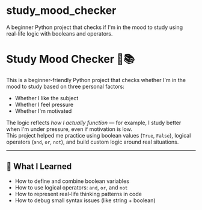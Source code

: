 # study_mood_checker
A beginner Python project that checks if I'm in the mood to study using real-life logic with booleans and operators.
# Study Mood Checker 🧠📚

This is a beginner-friendly Python project that checks whether I'm in the mood to study based on three personal factors:
- Whether I like the subject
- Whether I feel pressure
- Whether I'm motivated

The logic reflects *how I actually function* — for example, I study better when I'm under pressure, even if motivation is low.  
This project helped me practice using boolean values (`True`, `False`), logical operators (`and`, `or`, `not`), and build custom logic around real situations.

---

## 🧠 What I Learned

- How to define and combine boolean variables
- How to use logical operators: `and`, `or`, and `not`
- How to represent real-life thinking patterns in code
- How to debug small syntax issues (like string + boolean)



